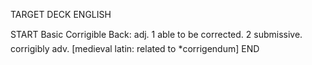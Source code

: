 TARGET DECK
ENGLISH

START
Basic
Corrigible
Back: adj. 1 able to be corrected. 2 submissive.  corrigibly adv. [medieval latin: related to *corrigendum]
END
